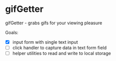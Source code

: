 # gifGetter
gifGetter - grabs gifs for your viewing pleasure

Goals: 

- [x] input form with single text input
- [ ] click handler to capture data in text form field
- [ ] helper utilities to read and write to local storage

